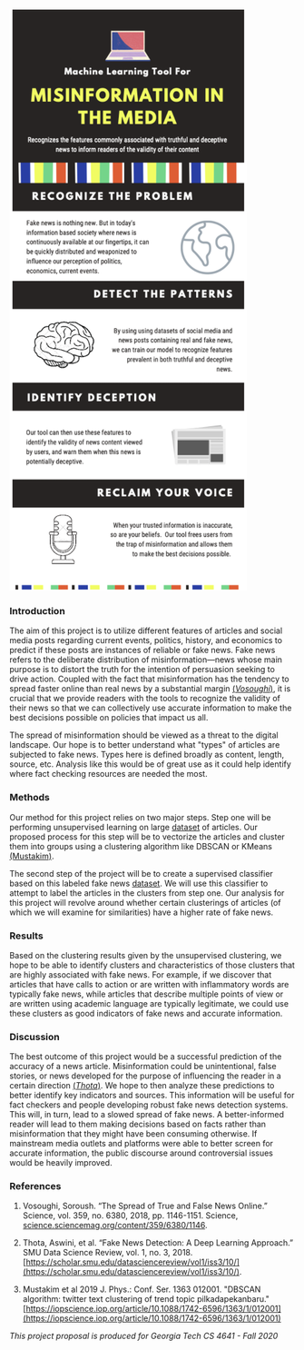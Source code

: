 ![Image](infographic.png)

### Introduction

The aim of this project is to utilize different features of articles and social media posts regarding current events, politics, history, and economics to predict if these posts are instances of reliable or fake news. Fake news refers to the deliberate distribution of misinformation—news whose main purpose is to distort the truth for the intention of persuasion seeking to drive action. Coupled with the fact that misinformation has the tendency to spread faster online than real news by a substantial margin [(*Vosoughi*)](http://science.sciencemag.org/content/359/6380/1146), it is crucial that we provide readers with the tools to recognize the validity of their news so that we can collectively use accurate information to make the best decisions possible on policies that impact us all.
 
The spread of misinformation should be viewed as a threat to the digital landscape. Our hope is to better understand what "types" of articles are subjected to fake news. Types here is defined broadly as content, length, source, etc. Analysis like this would be of great use as it could help identify where fact checking resources are needed the most.

### Methods
Our method for this project relies on two major steps. Step one will be performing unsupervised learning on large [dataset](https://www.kaggle.com/snapcrack/all-the-news) of articles. Our proposed process for this step will be to vectorize the articles and cluster them into groups using a clustering algorithm like DBSCAN or KMeans [(Mustakim)](https://iopscience.iop.org/article/10.1088/1742-6596/1363/1/012001).
 
The second step of the project will be to create a supervised classifier based on this labeled fake news [dataset](https://ieee-dataport.org/open-access/fnid-fake-news-inference-dataset). We will use this classifier to attempt to label the articles in the clusters from step one. Our analysis for this project will revolve around whether certain clusterings of articles (of which we will examine for similarities) have a higher rate of fake news.

### Results
Based on the clustering results given by the unsupervised clustering, we hope to be able to identify clusters and characteristics of those clusters that are highly associated with fake news. For example, if we discover that articles that have calls to action or are written with inflammatory words are typically fake news, while articles that describe multiple points of view or are written using academic language are typically legitimate, we could use these clusters as good indicators of fake news and accurate information. 

### Discussion

The best outcome of this project would be a successful prediction of the accuracy of a news article. Misinformation could be unintentional, false stories, or news developed for the purpose of influencing the reader in a certain direction [(_Thota_)](https://scholar.smu.edu/datasciencereview/vol1/iss3/10/). We hope to then analyze these predictions to better identify key indicators and sources. This information will be useful for fact checkers and people developing robust fake news detection systems. This will, in turn, lead to a slowed spread of fake news. A better-informed reader will lead to them making decisions based on facts rather than misinformation that they might have been consuming otherwise. If mainstream media outlets and platforms were able to better screen for accurate information, the public discourse around controversial issues would be heavily improved.

### References

1. Vosoughi, Soroush. “The Spread of True and False News Online.” Science, vol. 359, no. 6380, 2018, pp. 1146-1151. Science, [science.sciencemag.org/content/359/6380/1146](http://science.sciencemag.org/content/359/6380/1146).

2. Thota, Aswini, et al. “Fake News Detection: A Deep Learning Approach.” SMU Data Science Review, vol. 1, no. 3, 2018. [https://scholar.smu.edu/datasciencereview/vol1/iss3/10/](https://scholar.smu.edu/datasciencereview/vol1/iss3/10/).

3. Mustakim et al 2019 J. Phys.: Conf. Ser. 1363 012001. "DBSCAN algorithm: twitter text clustering of trend topic pilkadapekanbaru." [https://iopscience.iop.org/article/10.1088/1742-6596/1363/1/012001](https://iopscience.iop.org/article/10.1088/1742-6596/1363/1/012001)

_This project proposal is produced for Georgia Tech CS 4641 - Fall 2020_
